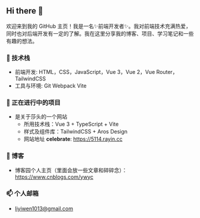 ## Hi there 👋
欢迎来到我的 GitHub 主页！我是一名✨前端开发者✨。我对前端技术充满热爱，同时也对后端开发有一定的了解。我在这里分享我的博客、项目、学习笔记和一些有趣的想法。
### 🚀 技术栈

- 前端开发:  HTML，CSS，JavaScript，Vue 3，Vue 2，Vue Router，TailwindCSS
- 工具与环境: Git Webpack Vite
### 🌱 正在进行中的项目
- 是关于莎头的一个网站
  - 所用技术栈：Vue 3 + TypeScript + Vite
  - 样式及组件库：TailwindCSS + Aros Design
  - 网站地址  **celebrate**: https://5114.rayin.cc
### 📝 博客
- 博客园个人主页（里面会放一些文章和碎碎念）：https://www.cnblogs.com/ywyc
### 📫 个人邮箱
- liyiwen1013@gmail.com

